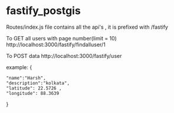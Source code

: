# fastify_postgis

Routes/index.js file contains all the api's , it is prefixed with /fastify

To GET all users with page number(limit = 10)
http://localhost:3000/fastify/findalluser/1

To POST data
http://localhost:3000/fastify/user

example:
{

   
    "name":"Harsh",
    "description":"kolkata",
    "latitude": 22.5726 ,
    "longitude": 88.3639
    
}
